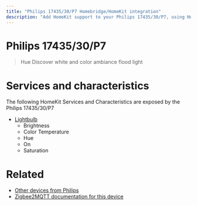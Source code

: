 ```yaml
---
title: "Philips 17435/30/P7 Homebridge/HomeKit integration"
description: "Add HomeKit support to your Philips 17435/30/P7, using Homebridge, Zigbee2MQTT and homebridge-z2m."
---
```

<!---
This file has been GENERATED using src/docgen/docgen.ts
DO NOT EDIT THIS FILE MANUALLY!
-->
# Philips 17435/30/P7
> Hue Discover white and color ambiance flood light


# Services and characteristics
The following HomeKit Services and Characteristics are exposed by
the Philips 17435/30/P7

* [Lightbulb](../../light.md)
  * Brightness
  * Color Temperature
  * Hue
  * On
  * Saturation


# Related
* [Other devices from Philips](../index.md#philips)
* [Zigbee2MQTT documentation for this device](https://www.zigbee2mqtt.io/devices/17435_30_P7.html)